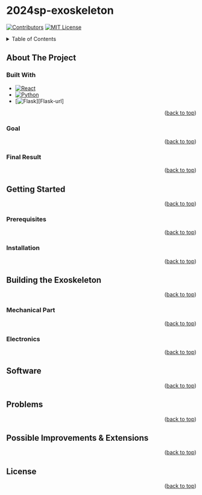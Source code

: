 # 2024sp-exoskeleton
<a name="readme-top"></a>

<!-- PROJECT SHIELDS -->
<!--
-->
[![Contributors][contributors-shield]][contributors-url]
[![MIT License][license-shield]][license-url]

<!-- MARKDOWN LINKS & IMAGES -->
<!-- https://www.markdownguide.org/basic-syntax/#reference-style-links -->
<!-- change the contributors page -->

<!-- TABLE OF CONTENTS -->
<details>
  <summary>Table of Contents</summary>
  <ol>
    <li>
      <a href="#about-the-project">About The Project</a>
      <ul>
        <li><a href="#built-with">Built With</a></li>
        <li><a href="#goal">Goal</a></li>
        <li><a href="#final-result">Final Result</a></li>
      </ul>
    </li>
    <li>
      <a href="#getting-started">Getting Started</a>
      <ul>
        <li><a href="#prerequisites">Prerequisites</a></li>
        <li><a href="#installation">Installation</a></li>
      </ul>
    </li>
    <li>
      <a href="#building-the-exoskeleton">Building the Exoskeleton</a>
      <ul>
        <li><a href="#mechanical-part">Mechanical Part</a></li>
        <li><a href="#electronics">Electronics</a></li>
      </ul>
    </li>
    <li><a href="#software">Software</a></li>
    <li><a href="#problems">Problems</a></li>
    <li><a href="#possible-improvements--extensions">Possible Improvements & Extensions</a></li>
    <li><a href="#license">License</a></li>
  </ol>
</details>

<!-- ABOUT THE PROJECT -->
## About The Project

### Built With 

* [![React][React.js]][React-url]
* [![Python][Python.org]][Python-url]
* [![Flask][Flask.org]][Flask-url]

<p align="right">(<a href="#readme-top">back to top</a>)</p>

### Goal

<p align="right">(<a href="#readme-top">back to top</a>)</p>

### Final Result

<p align="right">(<a href="#readme-top">back to top</a>)</p>

## Getting Started

<p align="right">(<a href="#readme-top">back to top</a>)</p>

### Prerequisites

<p align="right">(<a href="#readme-top">back to top</a>)</p>

### Installation

<p align="right">(<a href="#readme-top">back to top</a>)</p>

## Building the Exoskeleton

<p align="right">(<a href="#readme-top">back to top</a>)</p>

### Mechanical Part

<p align="right">(<a href="#readme-top">back to top</a>)</p>

### Electronics

<p align="right">(<a href="#readme-top">back to top</a>)</p>

## Software

<p align="right">(<a href="#readme-top">back to top</a>)</p>

## Problems

<p align="right">(<a href="#readme-top">back to top</a>)</p>

## Possible Improvements & Extensions

<p align="right">(<a href="#readme-top">back to top</a>)</p>

## License

<p align="right">(<a href="#readme-top">back to top</a>)</p>

<!-- MARKDOWN LINKS & IMAGES -->
<!-- https://www.markdownguide.org/basic-syntax/#reference-style-links -->
[contributors-shield]: https://img.shields.io/badge/CONTRIBUTORS-6-brightgreen?style=for-the-badge 
[contributors-url]: https://github.com/othneildrew/Best-README-Template/graphs/contributors
[license-shield]: https://img.shields.io/badge/LICENSE-MIT-brightyellow?style=for-the-badge
[license-url]: https://github.com/epfl-cs358/2024sp-exoskeleton/blob/main/LICENSE


[React.js]: https://img.shields.io/badge/React-black?logo=react
[React-url]: https://reactjs.org/
[Python.org]: https://img.shields.io/badge/PYTHON-brightgreeen?style=flat&logo=python&logoColor=FFE873&color=306998
[Python-url]: https://www.python.org/
[Flask.org]: https://img.shields.io/badge/Flask-black?style=plastic&logo=flask&color=%2361dafb
[TypeScript-url]: https://flask.palletsprojects.com/en/3.0.x/
